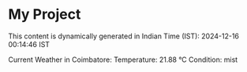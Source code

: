 # My Project

This content is dynamically generated in Indian Time (IST): 2024-12-16 00:14:46 IST


Current Weather in Coimbatore:
Temperature: 21.88 °C
Condition: mist
